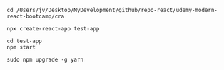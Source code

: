 
```
cd /Users/jv/Desktop/MyDevelopment/github/repo-react/udemy-modern-react-bootcamp/cra
```

```
npx create-react-app test-app
```

```
cd test-app
npm start
```

```
sudo npm upgrade -g yarn
```



